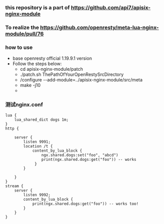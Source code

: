 ### this repository is a part of https://github.com/api7/apisix-nginx-module

### To realize  the https://github.com/openresty/meta-lua-nginx-module/pull/76

### how  to use
+ base openresty official 1.19.9.1 version
+ Follow the steps below:
  + cd apisix-nginx-module/patch 
  + ./patch.sh ThePathOfYourOpenRestySrcDirectory     
  + /configure  --add-module=../apisix-nginx-module/src/meta
  + make -j10
  +  
### 测试nginx.conf
```
lua {
    lua_shared_dict dogs 1m;
}
http {

    server {
        listen 9991;
        location /t {
            content_by_lua_block {
                ngx.shared.dogs:set("foo", "abcd")
                print(ngx.shared.dogs:get("foo")) -- works
             }
        }

    }
}
stream {
    server {
        listen 9992;
        content_by_lua_block {
            print(ngx.shared.dogs:get("foo")) -- works too!
        }
    }
}
```
